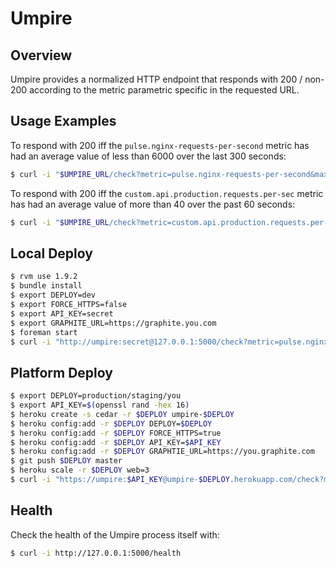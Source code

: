 # Umpire

## Overview

Umpire provides a normalized HTTP endpoint that responds with 200 / non-200 according to the metric parametric specific in the requested URL.


## Usage Examples

To respond with 200 iff the `pulse.nginx-requests-per-second` metric has had an average value of less than 6000 over the last 300 seconds:

```bash
$ curl -i "$UMPIRE_URL/check?metric=pulse.nginx-requests-per-second&max=6000&range=300"
```

To respond with 200 iff the `custom.api.production.requests.per-sec` metric has had an average value of more than 40 over the past 60 seconds:

```bash
$ curl -i "$UMPIRE_URL/check?metric=custom.api.production.requests.per-sec&min=40&range=60"
```


## Local Deploy

```bash
$ rvm use 1.9.2
$ bundle install
$ export DEPLOY=dev
$ export FORCE_HTTPS=false
$ export API_KEY=secret
$ export GRAPHITE_URL=https://graphite.you.com
$ foreman start
$ curl -i "http://umpire:secret@127.0.0.1:5000/check?metric=pulse.nginx-requests-per-second&max=6000&range=300"
```


## Platform Deploy

```bash
$ export DEPLOY=production/staging/you
$ export API_KEY=$(openssl rand -hex 16)
$ heroku create -s cedar -r $DEPLOY umpire-$DEPLOY
$ heroku config:add -r $DEPLOY DEPLOY=$DEPLOY
$ heroku config:add -r $DEPLOY FORCE_HTTPS=true
$ heroku config:add -r $DEPLOY API_KEY=$API_KEY
$ heroku config:add -r $DEPLOY GRAPHTIE_URL=https://you.graphite.com
$ git push $DEPLOY master
$ heroku scale -r $DEPLOY web=3
$ curl -i "https://umpire:$API_KEY@umpire-$DEPLOY.herokuapp.com/check?metric=pulse.nginx-requests-per-second&max=6000&range=300"
```


## Health

Check the health of the Umpire process itself with:

```bash
$ curl -i http://127.0.0.1:5000/health
```
